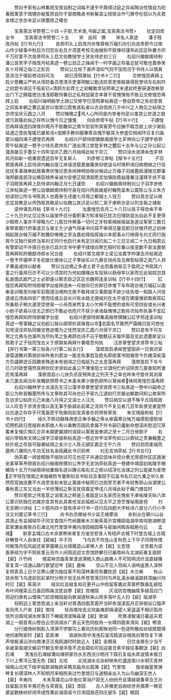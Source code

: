 <!-- { "loadSidebar": true } -->
　　赞曰予家有山林集观宝晋自制之词每不逮乎平鼎得过庭之异闻陶冶性情自为阳春旣寓意于馆甥亦秘笈而自珍于尝商略圅书髣髴梁尘规矩合作勺箫夺伦窃以为夫君金缕之衣亦未足以换墨练之裙也

　　宝真斋法书赞卷二十四
<子部,艺术类,书画之属,宝真斋法书赞>
　　钦定四库全书
　　宝真斋法书赞卷二十五
　　宋　岳珂　撰
　　宋名人真迹
　　潘子贱改月帖【行书九行】
　　良贵叩头上启改月伏惟尊候万福引向引向良贵即今过南山作少緑事中秋后方归恐左右旦夕须差考校无由候别不胜悚仰谨布此区区秋暑方炽千万珍爱不次良贵叩头上启文伯教授学士贤友侍史初三日
　　右绍兴徽猷阁待制潘公良贵字子贱改月帖真迹一卷公劲正之操闻于一时字画之存虽近犹可敬也嘉泰癸亥十月得之临江之彭氏
　　赞曰公立柱下直声凛如气则不馁而况于书待人以情眞意浃洽于嗟前修动则可法
　　胡已茂鹗章帖【行书十二行】
　　交修惶恐再拜上启少恳輙尘严听从侄防备员徳清丞吏事明敏公勤洁防胥吏畏戢甚得民誉顷左右剖符之初尝令谒见于临安已清顾方此荐士之初輙敢求玷鹗章之末逮此终更获遂改秩皆出门下之赐载徳岂浅浅耶敢恃眷旧之私特加留念幸甚干冐愧悚殆不胜云交修惶恐再拜上启
　　右绍兴端明殿学士胡公交修字巳茂鹗章帖眞迹一卷自荐举之失初意晋之祁奚本朝之曹吕盖世以借其口而售其私者以古自信庶几于中兴之人物见之帖得之京师宝庆元酉之八月
　　赞曰矰缴之鸿人心所同是内举者何足以害其公世道之趋或污其隆此帖之存所以愧今日之憧憧
　　向伯恭旁午帖【行书十行】
　　子諲惶恐再拜请违钧席倐尔两月不胜瞻仰之情乍到官所宾客旁午应酬不暇念欲上状少谢前延遇之意执笔辄已屡矣洊宠赐手教仰服眷厚且愧不敏耳大参虚位侧闻环召复归庙堂以福四海子諲惶恐再拜
　　右绍兴户部侍郎徽猷阁直学士芗林向公子諲字伯恭旁午帖眞迹一卷予少侍先君帅东广道出清江尝登芗林之麓后十五年与公之孙公起公谨游屡见手墨又十四年宝庆乙酉六月始得此帖于京江
　　赞曰涂水涟漪未改芗林风月如新一纸重观遗迹百年无复斯人
　　刘彦修江岸帖【楷书十五行】
　　子羽顿首再拜上启侍讲内翰台座江岸请违载更嵗籥景仰徳谊与时俱积谒归故栖继之行役扰扰多事疎奉起居春寒伏惟论思余闲神明协相台候动止万福子羽嵗暮抵漫陵交郡事海邦僻逺民淳讼稀窃禄养亲诚为安便正阻清觌愿言加愼防鼎益隆眷注谨拜手状不宣子羽顿首再拜上启侍讲内翰正月七日谨空
　　右绍兴徽猷阁待制刘公子羽字彦修江岸帖眞迹一卷公自徽猷阁待制守泉在绍兴丙辰嵗是时翰苑盖朱公震陈公与义朱方劝读则公所与书陈其人也嘉泰壬戌嵗七月得之都城士人钱万
　　赞曰其忠足以继忠显其教足以传西枢其略足以佐魏公其识足以知二吴于虖斯亦足以列宝眞之储矣
　　梁仲谋去月帖【草书卜九行】
　　汝嘉惶恐去月二十八日以辰子得竒疾不幸二十九日刘丈见过告以庙堂呼召分委职事方知淮甸已扰次日得防促出自此不复更得少暇修人事亦不得略为亡儿取日作佛事一切付之牙校辈相继报益急遂议挈家三数日来孥累既行府事逺交与章丈方少通气得亲书问耳不审得见量否即日伏惟开府之初神相起居台候万福不胜瞻仰惓惓之至汝嘉初得指挥独以本部事从行继得与刘丈同行指挥今又独行矣终当率刘丈同行也启行未有定日闻已拟二十三日又闻二十九日相君云有警即动不许择日也余已具刘文书中更不缕缕向寒乞相时珍重以俟宠数不宣汝嘉顿首再拜知府徽猷侍郎乡兄台座
　　右绍兴寳文阁学士梁公汝嘉字仲谋去月帖眞迹一卷予开禧甲子冬初筮仕南徐公之子季珌实以九卿总饷尚及见典型帖得之其门人郑子夀盖或持以献者
　　赞曰当边境之多虞士君子出而备驰驱见于盈咫之书观其六銮之行虽择日亦不可以少须其时为何如燀燀出车投袂以趋母寜以家而忘此匈奴岂其私是图此敌忾之士必即是以察忠臣之区区也魏邦逹圣训帖【行书十四行】
　　矼惶恐再拜知府侍郎徽学台座拜违未一月驰仰已穷即日恭惟下车布政台候万福矼以面奉圣训略至刘候军前取道治境拘文故不敢拜谒又事颇亟不欲少驻告借一知路人问径道或云须由四安广徳而往或云自长兴有水路尤便闻刘在太平或在建康惟欲取疾耳矼所乗舫子稍大遂至崇徳易一小舟而来然复太小欠伸不能使府或有可至四安或长兴者小舫子欲易以往无之即已不敢必也咫尺不获少承诲益愧悚之剧舟次姑布执事不宜矼惶恐再拜知府侍郎徽学台座
　　右绍兴吏部侍郎集英殿修撰魏公矼字邦逹圣训帖真迹一卷事雠之议初起公独以纲常折其锋竟以坎去国名节嶤然严霜皜日犹可想也勾党浸淫异轨同辙览卷追慨为之怃然宝庆乙酉六月得于京口
　　赞曰意有不可东带之立弗与也事所当尽杭苇之急弗顾也诗不云乎駪駪征夫每怀靡及览此遗墨斯足以观君子之于役而攷古义于原隰矣再拜什袭噫吾何执
　　汪彦章誉望求贤荐书三帖【并行书第一第三帖各六行第二帖五行】
　　藻顿首启承闻誉望固非一日衰迟宦游莫遑瞻对第驰钦咏昨者刘君汝一能言执事尝及姓名即欲寓书因循至今负媿深矣藻方负讉屏迹丘园趣舍殊途未有驰谒之日临纸为之太息藻再拜
　　藻顿首启下车今已几时政誉蔼然良用钦叹求贤如此虽公不薄淮阳士论谓何伫听诏除庶几善类知所激厉焉藻再拜
　　藻顿首启小儿快负丞获预奔走之列天予之幸也昨朱守尝许其剡章未几罢去闻当补发輙欲预荐书之末虽未果少接色辞所以冒闻者味同焉惶恐藻再拜
　　右绍兴翰林学士龙溪先生汪公藻字彦章誉望求贤荐书三帖真迹一卷中兴嗣命之臣公为称首翰墨所传与文章称其可尚也已予家九江道如行京屡出黟歙间知公故家所在访求公帖庆元己未嵗八月得之文溪士人汪氏
　　赞曰纳交以道不殊乎丘园观政以人叹息于求贤言情以真无事乎胁肩此前辈之流风今不复见者几百年矣使览者跫然曰古道之存存乎尺笺盍思乎免旃则如宝真者亦将预有荣焉
　　朱文靖报称帖【行书十四行】
　　倬久不聆动静殊用思企奉手翰之辱从审霜寒台候万福感慰感慰倬叨预机政日思报称未职故人有以垂教否因风幸冀不外令嗣已庸新命想深庆慰迫冗草畧奉复悚仄悚仄合并未期更冀顺时调获以需晋宠奉颂之至十二月日倬劄子
　　右绍兴宰相朱文靖公倬字汉章报称帖真迹一卷近世字法宰传如公以鼎铉之贵兼翰墨之妙片纸之存皆可秘袭帖得之金沙士人陈元頴实嘉定壬午六月
　　赞曰劲而柔端而遒奔八骥囘九牛功玉铉名金瓯藏此书识前修
　　刘无言饷茶帖【行书五行】
　　饷茶畧一阅皆精致不俟防试可见也花子并通应佳味并烦分惠尤用感怍区区面谢坐客草草焘顿首右绍兴秘阁修撰刘公焘字无言饷茶帖真迹一卷建中靖国初祐陵手赐緍钱十五万刊袐阁续帖彚辑名迹以踵元祐右文之规以绍淳化诒谋之列公是嵗为宣徳正字班在馆阁之末独被防专董斯刻且书标目及事因于后盖书名已动九重之听久矣然而官独连蹇不大进至宣和末犹止寓直中秘而已岂抱至艺者不肯轻售耶山谷谓使公春秋髙江东又当出一羊欣薄绍之斯言犹信嘉定甲戌八月得此帖于蘓门僧显时
　　赞曰笔势之伟笔意之诣笔法之粹是三者固足以名家而无愧矣于虖祐陵天纵八体公蒙识防独在初嵗亦宜其有此具美也宝此幅纸以见太平之游艺惟袐阁是视
　　刘无言辋川诗帖【二十题共四十首有序并行书一百行后四题大字标诗八首分八行小字注又刘尾记草书三行】
　　尚书右丞赠袐书少监王维摩诣
　　余别业在辋川山谷其游止有孟城坳华子冈文杳馆斤竹岭鹿柴木兰柴茱萸沜宫槐陌临湖亭南垞欹湖栁浪栾家瀬金屑泉白石滩北垞竹里馆辛夷坞漆园椒园等与裴廸闲暇各赋絶句云
　　孟城
　　新家孟城口古木余衰栁来者复为谁空悲昔人有结庐古城下时登古城上古城非畴昔今人自来往【裴廸】华子冈
　　飞鸟去不穷连山复秋色上下华子冈惆怅情何极落月松风起还家草露晞云光侵履迹山翠佛人衣【裴】文杏馆
　　文杏裁为梁香茅结为宇不知栋里云去作人间雨迢迢文杏馆跻攀日已屡南岭与北湖前看复廻顾【裴】斤竹岭
　　檀栾映空曲青翠漾涟漪暗入商山路樵人不可知明流纡且直緑篠宻复深一迳通山路行歌望旧岑【裴】鹿柴
　　空山不见人但闻人语响返景入深林复照青苔上日夕见寒山便为独往客不知深林事但有麏防迹【裴】木兰柴
　　秋山敛余照飞鸟逐前侣彩翠时分明夕岚无处所苍苍落日时鸟声乱溪水縁溪路转深幽兴何时已【裴】茱萸沜
　　结实红且緑复如花更开山中傥留客置此芙蓉杯飘香乱椒桂布叶间檀栾云日虽回照森沈犹自寒【裴】宫槐陌
　　仄迳防宫槐幽隂多緑苔应门但迎扫畏有山僧来门前宫槐陌是向欹湖道秋来山雨多落叶无人扫【裴】临湖亭
　　轻舸迎上客悠悠湖上来当轩对尊酒四面芙蓉开当轩弥滉漾孤月正徘徊谷口猿声发风传入户来【裴】南垞
　　轻舟南垞去北垞淼难即隔浦望人家遥遥不相识孤舟信所泊南垞湖水岸落日下崦嵫清波殊淼漫【裴】欹湖
　　吹箫凌极浦日暮送夫君湖上一廻首青山卷白云空阔湖水广青云天色同舣舟一长啸四面来清风【裴】栁浪
　　分行接绮树倒影入清漪不学御沟上春风伤别离映池同一色逐吹散如丝结隂既得地何谢陶家时【裴】栾家濑
　　飒飒秋雨中浅浅石溜泻跳波自相溅白鹭惊复下濑声喧极浦沿渉向南津泛泛鳬鸥渡时时欲近人【裴】金屑泉
　　日饮金屑东少当千余嵗翠鳯翊文螭羽节朝玉帝濚渟澹不流金碧如可拾迎晨含素华独往事朝汲【裴】白石滩
　　清浅白石滩緑蒲向堪把家住水东西浣沙明月下跂石复临水弄波情未极日下川上寒浮云澹无色【裴】北垞
　　北垞湖水北杂树映朱栏逶迤南川水明灭青林端南山北垞下结宇临欹湖每欲采樵去扁舟出菰蒲【裴】竹里馆
　　独坐幽篁里弹琴复长啸深林人不知明月来相照来过竹里馆日与道相亲出入为山鸟幽深无世人【裴】辛夷坞
　　木末芙蓉花山中发红萼涧户寂无人纷纷开且落緑堤春草合王孙自留翫况有辛夷花色与芙蓉乱【裴】漆园
　　古人非傲吏自阙经世务偶寄一微官婆娑数株树好闲早成性果此谐宿诺今日漆园游还同庄叟乐【裴】椒园
